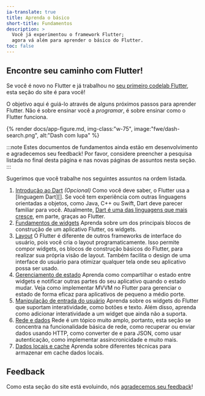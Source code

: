 ```yaml
---
ia-translate: true
title: Aprenda o básico
short-title: Fundamentos
description: >
  Você já experimentou o framework Flutter;
  agora vá além para aprender o básico do Flutter.
toc: false
---
```


<div class="row">
<div class="col-md-6">

## Encontre seu caminho com Flutter!

Se você é novo no Flutter e já trabalhou
no [seu primeiro codelab Flutter][],
esta seção do site é para você!

O objetivo aqui é guiá-lo através de alguns
próximos passos para aprender Flutter.
Não é sobre ensinar você a _programar_,
é sobre ensinar como o Flutter funciona.

</div>
<div class="col-md-6">
  {% render docs/app-figure.md, img-class:"w-75", image:"fwe/dash-search.png", alt:"Dash com lupa" %}
</div>
</div>

:::note
Estes documentos de fundamentos ainda estão em
desenvolvimento e agradecemos seu feedback!
Por favor, considere preencher a pesquisa
listada no final desta página e nas novas
páginas de assuntos nesta seção.
:::

Sugerimos que você trabalhe nos seguintes
assuntos na ordem listada.

 1. [Introdução ao Dart][] _(Opcional)_
    Como você deve saber, o Flutter usa a [linguagem Dart][].
    Se você tem experiência com outras linguagens
    orientadas a objetos, como Java, C++ ou Swift,
    Dart deve parecer familiar para você.
    Atualmente,
    [Dart é uma das linguagens que mais cresce][dart-lang],
    em parte, graças ao Flutter.
 2. [Fundamentos de widgets][]
    Aprenda sobre um dos principais blocos de
    construção de um aplicativo Flutter, os widgets.
 3. [Layout][]
    O Flutter é diferente de outros frameworks
    de interface do usuário, pois você cria o layout
    programaticamente. Isso permite compor widgets,
    os blocos de construção básicos do Flutter,
    para realizar sua própria visão de layout.
    Também facilita o design de uma interface do
    usuário para otimizar qualquer tela onde seu
    aplicativo possa ser usado.
 4. [Gerenciamento de estado][]
    Aprenda como compartilhar o estado entre widgets e
    notificar outras partes do seu aplicativo quando
    o estado mudar. Veja como implementar MVVM no
    Flutter para gerenciar o estado de forma eficaz
    para aplicativos de pequeno a médio porte.
 5. [Manipulação de entrada do usuário][]
    Aprenda sobre os widgets do Flutter que suportam
    interatividade, como botões e texto. Além disso,
    aprenda como adicionar interatividade a um widget
    que ainda não a suporta.
 6. [Rede e dados][]
    Rede é um tópico muito amplo,
    portanto, esta seção se concentra na
    funcionalidade básica de rede, como recuperar
    ou enviar dados usando HTTP, como converter de
    e para JSON, como usar autenticação, como
    implementar assincronicidade e muito mais.
 7. [Dados locais e cache][]
    Aprenda sobre diferentes técnicas para
    armazenar em cache dados locais.

[Dart language]: {{site.dart-site}}
[dart-lang]: https://twitter.com/MiSvTh/status/1732002450641400276?cxt
[Introdução ao Dart]: /get-started/fundamentals/dart
[Layout]: /get-started/fundamentals/layout
[Gerenciamento de estado]: /get-started/fundamentals/state-management
[Manipulação de entrada do usuário]: /get-started/fundamentals/user-input
[Rede e dados]: /get-started/fundamentals/networking
[Dados locais e cache]: /get-started/fundamentals/local-caching
[Fundamentos de widgets]: /get-started/fundamentals/widgets
[seu primeiro codelab Flutter]: {{site.codelabs}}/codelabs/flutter-codelab-first

## Feedback

Como esta seção do site está evoluindo,
nós [agradecemos seu feedback][]!

[agradecemos seu feedback]: https://google.qualtrics.com/jfe/form/SV_6A9KxXR7XmMrNsy?page="index"
